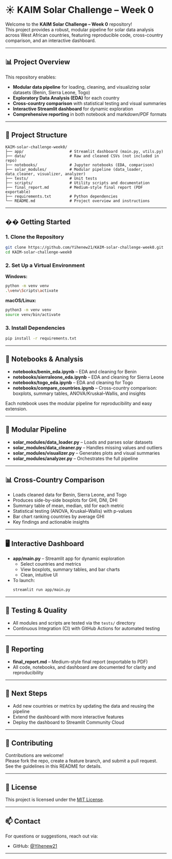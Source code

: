 # ☀️ KAIM Solar Challenge – Week 0

Welcome to the **KAIM Solar Challenge – Week 0** repository!  
This project provides a robust, modular pipeline for solar data analysis across West African countries, featuring reproducible code, cross-country comparison, and an interactive dashboard.

---

## 📊 Project Overview

This repository enables:

- **Modular data pipeline** for loading, cleaning, and visualizing solar datasets (Benin, Sierra Leone, Togo)
- **Exploratory Data Analysis (EDA)** for each country
- **Cross-country comparison** with statistical testing and visual summaries
- **Interactive Streamlit dashboard** for dynamic exploration
- **Comprehensive reporting** in both notebook and markdown/PDF formats

---

## 📁 Project Structure

```
KAIM-solar-challenge-week0/
├── app/                    # Streamlit dashboard (main.py, utils.py)
├── data/                   # Raw and cleaned CSVs (not included in repo)
├── notebooks/              # Jupyter notebooks (EDA, comparison)
├── solar_modules/          # Modular pipeline (data_loader, data_cleaner, visualizer, analyzer)
├── tests/                  # Unit tests
├── scripts/                # Utility scripts and documentation
├── final_report.md         # Medium-style final report (PDF exportable)
├── requirements.txt        # Python dependencies
└── README.md               # Project overview and instructions
```

---

## ��️ Getting Started

### 1. Clone the Repository

```bash
git clone https://github.com/Yihenew21/KAIM-solar-challenge-week0.git
cd KAIM-solar-challenge-week0
```

### 2. Set Up a Virtual Environment

**Windows:**

```bash
python -m venv venv
.\venv\Scripts\activate
```

**macOS/Linux:**

```bash
python3 -m venv venv
source venv/bin/activate
```

### 3. Install Dependencies

```bash
pip install -r requirements.txt
```

---

## 📒 Notebooks & Analysis

- **notebooks/benin_eda.ipynb** – EDA and cleaning for Benin
- **notebooks/sierraleone_eda.ipynb** – EDA and cleaning for Sierra Leone
- **notebooks/togo_eda.ipynb** – EDA and cleaning for Togo
- **notebooks/compare_countries.ipynb** – Cross-country comparison: boxplots, summary tables, ANOVA/Kruskal–Wallis, and insights

Each notebook uses the modular pipeline for reproducibility and easy extension.

---

## 🧩 Modular Pipeline

- **solar_modules/data_loader.py** – Loads and parses solar datasets
- **solar_modules/data_cleaner.py** – Handles missing values and outliers
- **solar_modules/visualizer.py** – Generates plots and visual summaries
- **solar_modules/analyzer.py** – Orchestrates the full pipeline

---

## 📊 Cross-Country Comparison

- Loads cleaned data for Benin, Sierra Leone, and Togo
- Produces side-by-side boxplots for GHI, DNI, DHI
- Summary table of mean, median, std for each metric
- Statistical testing (ANOVA, Kruskal–Wallis) with p-values
- Bar chart ranking countries by average GHI
- Key findings and actionable insights

---

## 🖥️ Interactive Dashboard

- **app/main.py** – Streamlit app for dynamic exploration
  - Select countries and metrics
  - View boxplots, summary tables, and bar charts
  - Clean, intuitive UI
- To launch:
  ```bash
  streamlit run app/main.py
  ```

---

## 🧪 Testing & Quality

- All modules and scripts are tested via the `tests/` directory
- Continuous Integration (CI) with GitHub Actions for automated testing

---

## 📝 Reporting

- **final_report.md** – Medium-style final report (exportable to PDF)
- All code, notebooks, and dashboard are documented for clarity and reproducibility

---

## 🚀 Next Steps

- Add new countries or metrics by updating the data and reusing the pipeline
- Extend the dashboard with more interactive features
- Deploy the dashboard to Streamlit Community Cloud

---

## 🤝 Contributing

Contributions are welcome!  
Please fork the repo, create a feature branch, and submit a pull request.  
See the guidelines in this README for details.

---

## 📄 License

This project is licensed under the [MIT License](LICENSE).

---

## 📫 Contact

For questions or suggestions, reach out via:

- GitHub: [@Yihenew21](https://github.com/Yihenew21)

---
